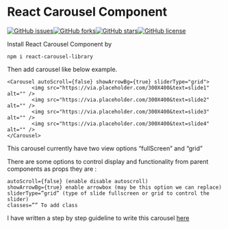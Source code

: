 # React Carousel Component

[![GitHub issues](https://img.shields.io/github/issues/nabaraj/react-carousel-library)](https://github.com/nabaraj/react-carousel-library/issues)[![GitHub forks](https://img.shields.io/github/forks/nabaraj/react-carousel-library)](https://github.com/nabaraj/react-carousel-library/network)[![GitHub stars](https://img.shields.io/github/stars/nabaraj/react-carousel-library)](https://github.com/nabaraj/react-carousel-library/stargazers)[![GitHub license](https://img.shields.io/github/license/nabaraj/react-carousel-library)](https://github.com/nabaraj/react-carousel-library/blob/master/LICENSE)

Install React Carousel Component by

```
npm i react-carousel-library
```

Then add carousel like below example.

```
<Carousel autoScroll={false} showArrowBg={true} sliderType="grid">
        <img src="https://via.placeholder.com/300X400&text=slide1" alt="" />
        <img src="https://via.placeholder.com/300X400&text=slide2" alt="" />
        <img src="https://via.placeholder.com/300X400&text=slide3" alt="" />
        <img src="https://via.placeholder.com/300X400&text=slide4" alt="" />
</Carousel>
```

This carousel currently have two view options “fullScreen” and “grid”

There are some options to control display and functionality from parent components as props they are :

```
autoScroll={false} (enable disable autoscroll)
showArrowBg={true} enable arrowbox (may be this option we can replace)
sliderType=”grid” (type of slide fullscreen or grid to control the slider)
classes=”” To add class
```
I have written a step by step guideline to write this carousel [here](https://dev.to/nabaraj/build-reactjs-carousel-part1-1gjd)
